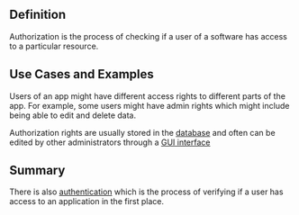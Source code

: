 ## Definition
Authorization is the process of checking if a user of a software has access to a particular resource. 

## Use Cases and Examples
Users of an app might have different access rights to different parts of the app. For example, some users might have admin rights which might include being able to edit and delete data. 

Authorization rights are usually stored in the [database](database.md) and often can be edited by other administrators through a [GUI interface](graphic-user-interface-gui.md)

## Summary
There is also [authentication](authentication.md) which is the process of verifying if a user has access to an application in the first place.